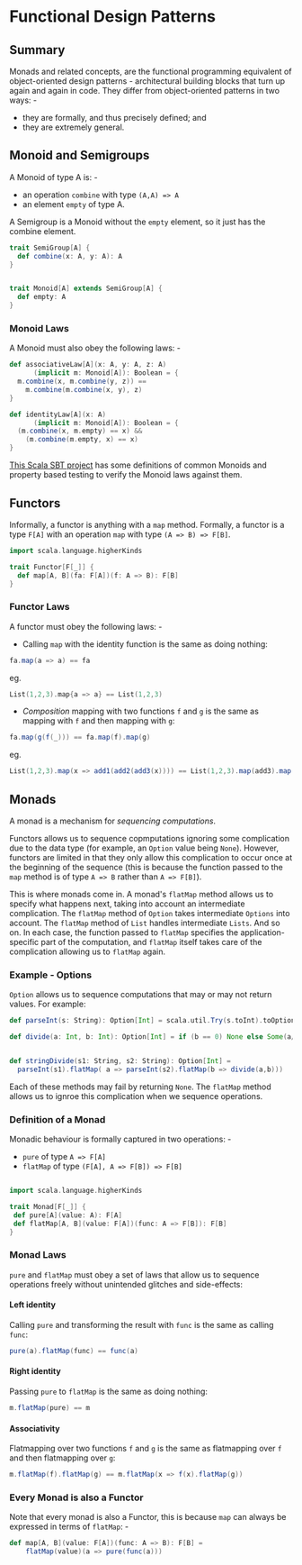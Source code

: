 # Functional Design Patterns

## Summary
Monads and related concepts, are the functional programming equivalent of object-oriented design patterns - architectural building blocks
that turn up again and again in code. They differ from object-oriented patterns in two ways: -
* they are formally, and thus precisely defined; and
* they are extremely general.

## Monoid and Semigroups
A Monoid of type A is: -
* an operation `combine` with type `(A,A) => A`
* an element `empty` of type A.

A Semigroup is a Monoid without the `empty` element, so it just has the combine element.

```scala
trait SemiGroup[A] {
  def combine(x: A, y: A): A
}


trait Monoid[A] extends SemiGroup[A] {
  def empty: A
}

```

### Monoid Laws
A Monoid must also obey the following laws: -

```scala
def associativeLaw[A](x: A, y: A, z: A)
      (implicit m: Monoid[A]): Boolean = {
  m.combine(x, m.combine(y, z)) ==
    m.combine(m.combine(x, y), z)
}

def identityLaw[A](x: A)
      (implicit m: Monoid[A]): Boolean = {
  (m.combine(x, m.empty) == x) &&
    (m.combine(m.empty, x) == x)
}
```

[This Scala SBT project](chapter_2/monoid) has some definitions of common Monoids and property based testing to verify the Monoid laws against them.


## Functors
Informally, a functor is anything with a `map` method. Formally, a functor is a type `F[A]` with an operation `map` with type `(A => B) => F[B]`.

```scala
import scala.language.higherKinds

trait Functor[F[_]] {
  def map[A, B](fa: F[A])(f: A => B): F[B]
}
```


### Functor Laws
A functor must obey the following laws: -

* Calling `map` with the identity function is the same as doing nothing:
```scala
fa.map(a => a) == fa
```

eg.
```scala
List(1,2,3).map{a => a} == List(1,2,3)
```

* *Composition* mapping with two functions `f` and `g` is the same as mapping with `f` and then mapping with `g`:
```scala
fa.map(g(f(_))) == fa.map(f).map(g)
```

eg.
```scala
List(1,2,3).map(x => add1(add2(add3(x)))) == List(1,2,3).map(add3).map(add2).map(add1)
```


## Monads
A monad is a mechanism for *sequencing computations*.

Functors allows us to sequence copmputations ignoring some complication due to the data type (for example, an `Option` value being `None`). However, functors are limited
in that they only allow this complication to occur once at the beginning of the sequence (this is because the function passed to the `map` method is of type `A => B` rather than
`A => F[B]`).

This is where monads come in. A monad's `flatMap` method allows us to specify what happens next, taking into account an intermediate complication. The `flatMap` method of `Option`
takes intermediate `Options` into account. The `flatMap` method of `List` handles intermediate `Lists`. And so on. In each case, the function passed to `flatMap` specifies
the application-specific part of the computation, and `flatMap` itself takes care of the complication allowing us to `flatMap` again.

### Example - Options
`Option` allows us to sequence computations that may or may not return values. For example: 

```scala
def parseInt(s: String): Option[Int] = scala.util.Try(s.toInt).toOption

def divide(a: Int, b: Int): Option[Int] = if (b == 0) None else Some(a/b)


def stringDivide(s1: String, s2: String): Option[Int] =
  parseInt(s1).flatMap( a => parseInt(s2).flatMap(b => divide(a,b)))
```

Each of these methods may fail by returning `None`. The `flatMap` method allows us to ignroe this complication when we sequence operations.

### Definition of a Monad
Monadic behaviour is formally captured in two operations: -

* `pure` of type `A => F[A]`
* `flatMap` of type `(F[A], A => F[B]) => F[B]`

```scala

import scala.language.higherKinds

trait Monad[F[_]] {
 def pure[A](value: A): F[A]
 def flatMap[A, B](value: F[A])(func: A => F[B]): F[B]
}
```

### Monad Laws
`pure` and `flatMap` must obey a set of laws that allow us to sequence operations freely without unintended glitches and
side-effects: 

#### Left identity
Calling `pure` and transforming the result with `func` is the same as calling `func`:

```scala
pure(a).flatMap(func) == func(a)
```

#### Right identity
Passing `pure` to `flatMap` is the same as doing nothing:

```scala
m.flatMap(pure) == m
```

#### Associativity
Flatmapping over two functions `f` and `g` is the same as flatmapping over `f` and then flatmapping over `g`:

```scala
m.flatMap(f).flatMap(g) == m.flatMap(x => f(x).flatMap(g))
```

### Every Monad is also a Functor
Note that every monad is also a Functor, this is because `map` can always be expressed in terms of `flatMap`: -

```scala
def map[A, B](value: F[A])(func: A => B): F[B] =
    flatMap(value)(a => pure(func(a)))
``` 


